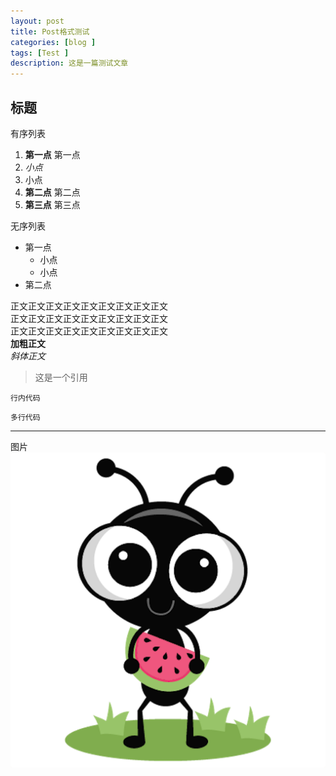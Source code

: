```yaml
---
layout: post
title: Post格式测试
categories: [blog ]
tags: [Test ]
description: 这是一篇测试文章
---
```


## 标题

有序列表  
1. **第一点** 第一点  
  1. *小点*  
  2. 小点  
2. **第二点** 第二点  
3. **第三点** 第三点  

无序列表  
- 第一点  
  - 小点  
  - 小点  
- 第二点  

正文正文正文正文正文正文正文正文正文  
正文正文正文正文正文正文正文正文正文  
正文正文正文正文正文正文正文正文正文  
**加粗正文**    
*斜体正文*  
> 这是一个引用  

`行内代码`  

``` 代码类型
多行代码
```

---

图片<br>
![img](/assets/img/favicons/android-chrome-512x512.png)
